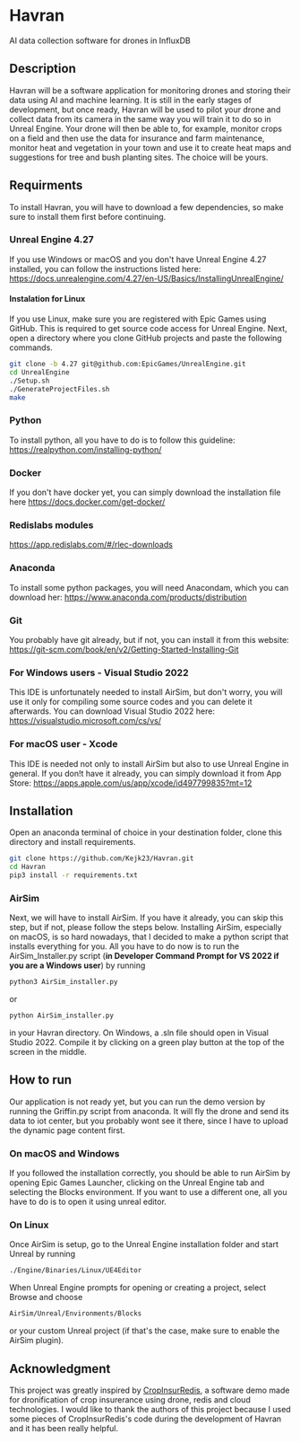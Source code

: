 # Havran
AI data collection software for drones in InfluxDB
## Description
Havran will be a software application for monitoring drones and storing their data using AI and machine learning. It is still in the early stages of development, but once ready, Havran will be used to pilot your drone and collect data from its camera in the same way you will train it to do so in Unreal Engine. Your drone will then be able to, for example, monitor crops on a field and then use the data for insurance and farm maintenance, monitor heat and vegetation in your town and use it to create heat maps and suggestions for tree and bush planting sites. The choice will be yours.
## Requirments 
To install Havran, you will have to download a few dependencies, so make sure to install them first before continuing.
### Unreal Engine 4.27
If you use Windows or macOS and you don't have Unreal Engine 4.27 installed, you can follow the instructions listed here: https://docs.unrealengine.com/4.27/en-US/Basics/InstallingUnrealEngine/
#### Instalation for Linux
If you use Linux, make sure you are registered with Epic Games using GitHub. This is required to get source code access for Unreal Engine. Next, open a directory where you clone GitHub projects and paste the following commands.
```bash
git clone -b 4.27 git@github.com:EpicGames/UnrealEngine.git 
cd UnrealEngine 
./Setup.sh 
./GenerateProjectFiles.sh 
make
```
### Python 
To install python, all you have to do is to follow this guideline: https://realpython.com/installing-python/
### Docker
If you don't have docker yet, you can simply download the installation file here https://docs.docker.com/get-docker/
### Redislabs modules 
https://app.redislabs.com/#/rlec-downloads
### Anaconda
To install some python packages, you will need Anacondam, which you can download her: https://www.anaconda.com/products/distribution
### Git
You probably have git already, but if not, you can install it from this website: 
https://git-scm.com/book/en/v2/Getting-Started-Installing-Git
### For Windows users - Visual Studio 2022
This IDE is unfortunately needed to install AirSim, but don't worry, you will use it only for compiling some source codes and you can delete it afterwards. You can download Visual Studio 2022 here: https://visualstudio.microsoft.com/cs/vs/
### For macOS user - Xcode
This IDE is needed not only to install AirSim but also to use Unreal Engine in general. If you don!t have it already, you can simply download it from App Store: https://apps.apple.com/us/app/xcode/id497799835?mt=12
 ## Installation 
Open an anaconda terminal of choice in your destination folder, clone this directory and install requirements.
```bash
git clone https://github.com/Kejk23/Havran.git
cd Havran
pip3 install -r requirements.txt
```
### AirSim
Next, we will have to install AirSim. If you have it already, you can skip this step, but if not, please follow the steps below. Installing AirSim, especially on macOS, is so hard nowadays, that I decided to make a python script that installs everything for you. All you have to do now is to run the AirSim_Installer.py script (**in Developer Command Prompt for VS 2022 if you are a Windows user**) by running
```bash
python3 AirSim_installer.py
```
or
```bash
python AirSim_installer.py
```
in your Havran directory. On Windows, a .sln file should open in Visual Studio 2022. Compile it by clicking on a green play button at the top of the screen in the middle.
## How to run
Our application is not ready yet, but you can run the demo version by running the Griffin.py script from anaconda. It will fly the drone and send its data to iot center, but you probably wont see it there, since I have to upload the dynamic page content first.
### On macOS and Windows
If you followed the installation correctly, you should be able to run AirSim by opening Epic Games Launcher, clicking on the Unreal Engine tab and selecting the Blocks environment. If you want to use a different one, all you have to do is to open it using unreal editor. 
### On Linux
Once AirSim is setup, go to the Unreal Engine installation folder and start Unreal by running
```bash
./Engine/Binaries/Linux/UE4Editor
```
When Unreal Engine prompts for opening or creating a project, select Browse and choose
```bash
AirSim/Unreal/Environments/Blocks
```
or your custom Unreal project (if that's the case, make sure to enable the AirSim plugin).

## Acknowledgment

This project was greatly inspired by [CropInsurRedis](https://github.com/piyushjaincloud2/CropInsurRedis), a software demo made for dronification of crop insurerance using drone, redis and cloud technologies. I would like to thank the authors of this project because I used some pieces of CropInsurRedis's code during the development of Havran and it has been really helpful.  
